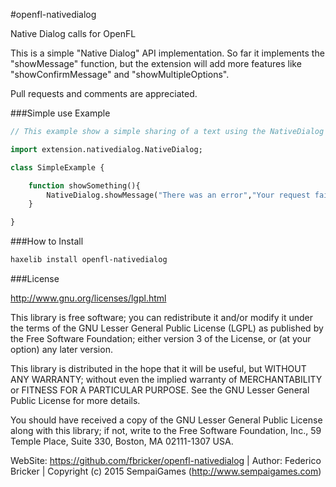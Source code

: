 #openfl-nativedialog

Native Dialog calls for OpenFL

This is a simple "Native Dialog" API implementation. So far it implements the "showMessage" function, but the extension will add more features like "showConfirmMessage" and "showMultipleOptions".

Pull requests and comments are appreciated.

###Simple use Example

```haxe
// This example show a simple sharing of a text using the NativeDialog Classs.

import extension.nativedialog.NativeDialog;

class SimpleExample {

	function showSomething(){
		NativeDialog.showMessage("There was an error","Your request failed. Please check your internet conenction and try again.", "OK");
	}

}

```

###How to Install

```bash
haxelib install openfl-nativedialog
```

###License

http://www.gnu.org/licenses/lgpl.html

This library is free software; you can redistribute it and/or
modify it under the terms of the GNU Lesser General Public
License (LGPL) as published by the Free Software Foundation; either
version 3 of the License, or (at your option) any later version.
  
This library is distributed in the hope that it will be useful,
but WITHOUT ANY WARRANTY; without even the implied warranty of
MERCHANTABILITY or FITNESS FOR A PARTICULAR PURPOSE. See the GNU
Lesser General Public License for more details.
  
You should have received a copy of the GNU Lesser General Public
License along with this library; if not, write to the Free Software
Foundation, Inc., 59 Temple Place, Suite 330, Boston, MA 02111-1307 USA.


WebSite: https://github.com/fbricker/openfl-nativedialog | Author: Federico Bricker | Copyright (c) 2015 SempaiGames (http://www.sempaigames.com)
